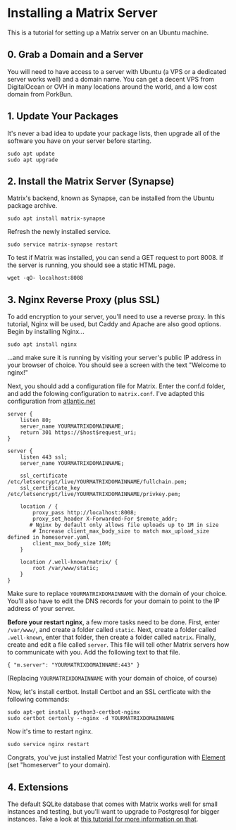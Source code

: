 # Installing a Matrix Server

This is a tutorial for setting up a Matrix server on an Ubuntu machine.

## 0. Grab a Domain and a Server

You will need to have access to a server with Ubuntu (a VPS or a dedicated server works well) and a domain name. You can get a decent VPS from DigitalOcean or OVH in many locations around the world, and a low cost domain from PorkBun.

## 1. Update Your Packages

It's never a bad idea to update your package lists, then upgrade all of the software you have on your server before starting.

```
sudo apt update
sudo apt upgrade
```

## 2. Install the Matrix Server (Synapse)

Matrix's backend, known as Synapse, can be installed from the Ubuntu package archive.

```
sudo apt install matrix-synapse
```

Refresh the newly installed service.

```
sudo service matrix-synapse restart
```

To test if Matrix was installed, you can send a GET request to port 8008. If the server is running, you should see a static HTML page.

```
wget -qO- localhost:8008
```

## 3. Nginx Reverse Proxy (plus SSL)

To add encryption to your server, you'll need to use a reverse proxy. In this tutorial, Nginx will be used, but Caddy and Apache are also good options. Begin by installing Nginx...

```
sudo apt install nginx
```

...and make sure it is running by visiting your server's public IP address in your browser of choice. You should see a screen with the text "Welcome to nginx!"

Next, you should add a configuration file for Matrix. Enter the conf.d folder, and add the folowing configuration to `matrix.conf`. I've adapted this configuration from [atlantic.net](https://www.atlantic.net/dedicated-server-hosting/how-to-install-matrix-synapse-with-nginx-and-lets-encrypt-ssl-on-debian-10/)

```
server {
    listen 80;
    server_name YOURMATRIXDOMAINNAME;
    return 301 https://$host$request_uri;
}

server {
    listen 443 ssl;
    server_name YOURMATRIXDOMAINNAME;

    ssl_certificate /etc/letsencrypt/live/YOURMATRIXDOMAINNAME/fullchain.pem;
    ssl_certificate_key /etc/letsencrypt/live/YOURMATRIXDOMAINNAME/privkey.pem;

    location / {
        proxy_pass http://localhost:8008;
        proxy_set_header X-Forwarded-For $remote_addr;
       # Nginx by default only allows file uploads up to 1M in size
        # Increase client_max_body_size to match max_upload_size defined in homeserver.yaml
        client_max_body_size 10M;
    }

    location /.well-known/matrix/ {
        root /var/www/static;
    }
}
```

Make sure to replace `YOURMATRIXDOMAINNAME` with the domain of your choice. You'll also have to edit the DNS records for your domain to point to the IP address of your server.

**Before your restart nginx**, a few more tasks need to be done. First, enter `/var/www/`, and create a folder called `static`. Next, create a folder called `.well-known`, enter that folder, then create a folder called `matrix`. Finally, create and edit a file called `server`. This file will tell other Matrix servers how to communicate with you. Add the following text to that file.

```
{ "m.server": "YOURMATRIXDOMAINNAME:443" }
```

(Replacing `YOURMATRIXDOMAINNAME` with your domain of choice, of course)

Now, let's install certbot. Install Certbot and an SSL certficate with the following commands:

```
sudo apt-get install python3-certbot-nginx
sudo certbot certonly --nginx -d YOURMATRIXDOMAINNAME
```

Now it's time to restart nginx.

```
sudo service nginx restart
```

Congrats, you've just installed Matrix! Test your configuration with [Element](app.element.io) (set "homeserver" to your domain).

## 4. Extensions

The default SQLite database that comes with Matrix works well for small instances and testing, but you'll want to upgrade to Postgresql for bigger instances. Take a look at [this tutorial for more information on that](https://matrix-org.github.io/synapse/latest/postgres.html).